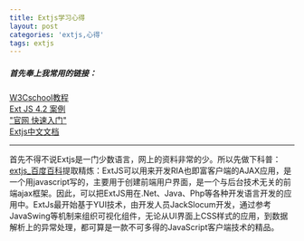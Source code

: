 ```yaml
---
title: Extjs学习心得
layout: post
categories: 'extjs,心得'
tags: extjs
---
```

##### 首先奉上我常用的链接： 
[W3Cschool教程](https://www.w3cschool.cn/extjs/extjs_first_program.html)  
[Ext JS 4.2 案例](http://docs.sencha.com/extjs/4.2.0/extjs-build/examples/#sample-5)  
["官网 快速入门"](http://docs.sencha.com/extjs/6.5.1/guides/quick_start/introduction.html)   
[Extjs中文文档](http://extjs-doc-cn.github.io/ext4api/#!/api/Ext.data.Model)

----------
  首先不得不说Extjs是一门少数语言，网上的资料非常的少。所以先做下科普：[extjs_百度百科](https://baike.baidu.com/item/extjs/10399016?fr=aladdin)提取精炼：ExtJS可以用来开发RIA也即富客户端的AJAX应用，是一个用javascript写的，主要用于创建前端用户界面，是一个与后台技术无关的前端ajax框架。因此，可以把ExtJS用在.Net、Java、Php等各种开发语言开发的应用中。ExtJs最开始基于YUI技术，由开发人员JackSlocum开发，通过参考JavaSwing等机制来组织可视化组件，无论从UI界面上CSS样式的应用，到数据解析上的异常处理，都可算是一款不可多得的JavaScript客户端技术的精品。